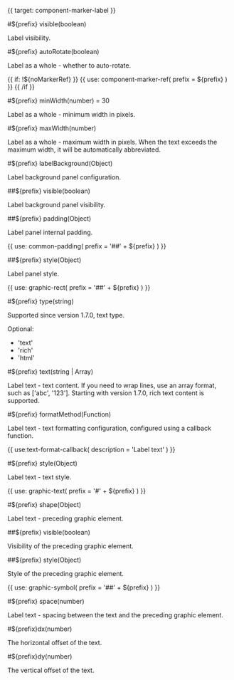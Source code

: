 {{ target: component-marker-label }}

#${prefix} visible(boolean)

Label visibility.

#${prefix} autoRotate(boolean)

Label as a whole - whether to auto-rotate.

{{ if: !${noMarkerRef} }}
{{ use: component-marker-ref(
  prefix = ${prefix}
) }}
{{ /if }}

#${prefix} minWidth(number) = 30

Label as a whole - minimum width in pixels.

#${prefix} maxWidth(number)

Label as a whole - maximum width in pixels. When the text exceeds the maximum width, it will be automatically abbreviated.

#${prefix} labelBackground(Object)

Label background panel configuration.

##${prefix} visible(boolean)

Label background panel visibility.

##${prefix} padding(Object)

Label panel internal padding.

{{ use: common-padding(
  prefix = '##' + ${prefix}
) }}

##${prefix} style(Object)

Label panel style.

{{ use: graphic-rect(
  prefix = '##' + ${prefix}
) }}

#${prefix} type(string)

Supported since version 1.7.0, text type.

Optional:

- 'text'
- 'rich'
- 'html'

#${prefix} text(string | Array)

Label text - text content. If you need to wrap lines, use an array format, such as ['abc', '123'].
Starting with version 1.7.0, rich text content is supported.

#${prefix} formatMethod(Function)

Label text - text formatting configuration, configured using a callback function.

{{ use:text-format-callback(
  description = 'Label text'
) }}

#${prefix} style(Object)

Label text - text style.

{{ use: graphic-text(
  prefix = '#' + ${prefix}
) }}

#${prefix} shape(Object)

Label text - preceding graphic element.

##${prefix} visible(boolean)

Visibility of the preceding graphic element.

##${prefix} style(Object)

Style of the preceding graphic element.

{{ use: graphic-symbol(
  prefix = '##' + ${prefix}
) }}

#${prefix} space(number)

Label text - spacing between the text and the preceding graphic element.

#${prefix}dx(number)

The horizontal offset of the text.

#${prefix}dy(number)

The vertical offset of the text.
